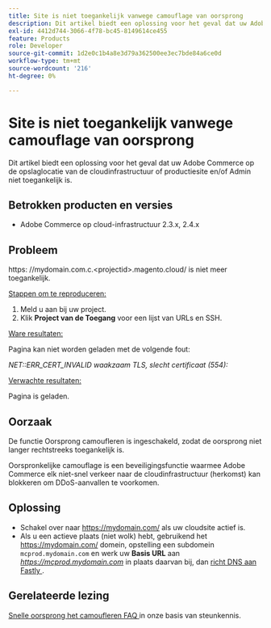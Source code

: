 ```yaml
---
title: Site is niet toegankelijk vanwege camouflage van oorsprong
description: Dit artikel biedt een oplossing voor het geval dat uw Adobe Commerce op de opslaglocatie van de cloudinfrastructuur of productiesite en/of Admin niet toegankelijk is.
exl-id: 4412d744-3066-4f78-bc45-8149614ce455
feature: Products
role: Developer
source-git-commit: 1d2e0c1b4a8e3d79a362500ee3ec7bde84a6ce0d
workflow-type: tm+mt
source-wordcount: '216'
ht-degree: 0%

---
```


# Site is niet toegankelijk vanwege camouflage van oorsprong

Dit artikel biedt een oplossing voor het geval dat uw Adobe Commerce op de opslaglocatie van de cloudinfrastructuur of productiesite en/of Admin niet toegankelijk is.

## Betrokken producten en versies

* Adobe Commerce op cloud-infrastructuur 2.3.x, 2.4.x

## Probleem

https: &#x200B;//mydomain.com.c.&lt;projectid>.magento.cloud/ is niet meer toegankelijk.

<u> Stappen om te reproduceren:</u>

1. Meld u aan bij uw project.
1. Klik **Project van de Toegang** voor een lijst van URLs en SSH.

<u> Ware resultaten:</u>

Pagina kan niet worden geladen met de volgende fout:

*NET::ERR\_CERT\_INVALID* *waakzaam TLS, slecht certificaat (554):*

<u> Verwachte resultaten:</u>

Pagina is geladen.

## Oorzaak

De functie Oorsprong camoufleren is ingeschakeld, zodat de oorsprong niet langer rechtstreeks toegankelijk is.

Oorspronkelijke camouflage is een beveiligingsfunctie waarmee Adobe Commerce elk niet-snel verkeer naar de cloudinfrastructuur (herkomst) kan blokkeren om DDoS-aanvallen te voorkomen.

## Oplossing

* Schakel over naar https://mydomain.com/ als uw cloudsite actief is.
* Als u een actieve plaats (niet wolk) hebt, gebruikend het https://mydomain.com/ domein, opstelling een subdomein `mcprod.mydomain.com` en werk uw **Basis URL** aan *https://mcprod.mydomain.com* in plaats daarvan bij, dan [ richt DNS aan Fastly ](https://devdocs.magento.com/cloud/cdn/configure-fastly.html#update-dns-configuration-with-development-settings).

## Gerelateerde lezing

[ Snelle oorsprong het camoufleren FAQ ](/help/faq/general/fastly-origin-cloaking-enablement-faq.md) in onze basis van steunkennis.
